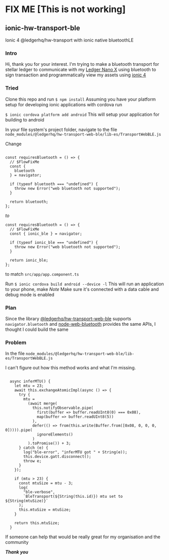 # FIX ME [This is not working]
## ionic-hw-transport-ble
Ionic 4 @ledgerhq/hw-transport with ionic native bluetoothLE

### Intro
Hi, thank you for your interest. I'm trying to make a bluetooth transport
for stellar ledger to communicate with my [Ledger Nano X](https://shop.ledger.com/pages/ledger-nano-x) using bluetooth to sign transaction and programmatically view my assets using [ionic 4](https://ionicframework.com/)

### Tried
Clone this repo and run `$ npm install`
Assuming you have your platform setup for developing ionic applications with cordova run

`$ ionic cordova platform add android`
This will setup your application for building to android

In your file system's project folder, navigate to the file
`node_modules/@ledgerhq/hw-transport-web-ble/lib-es/TransportWebBLE.js`

Change
```

const requiresBluetooth = () => {
  // $FlowFixMe
  const {
    bluetooth
  } = navigator;

  if (typeof bluetooth === "undefined") {
    throw new Error("web bluetooth not supported");
  }

  return bluetooth;
};

```

*to*

```
const requiresBluetooth = () => {
  // $FlowFixMe
  const { ionic_ble } = navigator;

  if (typeof ionic_ble === "undefined") {
    throw new Error("web bluetooth not supported");
  }

  return ionic_ble;
};

```

to match `src/app/app.component.ts`

Run `$ ionic cordova build android --device -l`
This will run an application to your phone, make *Note* Make sure it's connected with a data cable and debug mode is enabled

### Plan
Since the library [@ledgerhq/hw-transport-web-ble](https://github.com/LedgerHQ/ledgerjs/tree/master/packages/hw-transport-web-ble) supports `navigator.bluetooth` 
and [node-web-bluetooth](https://github.com/IjzerenHein/node-web-bluetooth) provides 
the same APIs, I thought I could build the same

### Problem
In the file `node_modules/@ledgerhq/hw-transport-web-ble/lib-es/TransportWebBLE.js`

I can't figure out how this method works and what I'm missing.
```

  async inferMTU() {
    let mtu = 23;
    await this.exchangeAtomicImpl(async () => {
      try {
        mtu =
          (await merge(
            this.notifyObservable.pipe(
              first(buffer => buffer.readUInt8(0) === 0x08),
              map(buffer => buffer.readUInt8(5))
            ),
            defer(() => from(this.write(Buffer.from([0x08, 0, 0, 0, 0])))).pipe(
              ignoreElements()
            )
          ).toPromise()) + 3;
      } catch (e) {
        log("ble-error", "inferMTU got " + String(e));
        this.device.gatt.disconnect();
        throw e;
      }
    });

    if (mtu > 23) {
      const mtuSize = mtu - 3;
      log(
        "ble-verbose",
        `BleTransport(${String(this.id)}) mtu set to ${String(mtuSize)}`
      );
      this.mtuSize = mtuSize;
    }

    return this.mtuSize;
  }

  ```

  If someone can help that would be really great for my organisation and the community

  ***Thank you***

